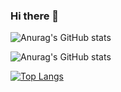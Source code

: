 ### Hi there 👋
![Anurag's GitHub stats](https://github-readme-stats.vercel.app/api?username=AmandaOliveira0212&bg_color=purple,pink,orange&show_icons=true)

![Anurag's GitHub stats](https://github-readme-stats.vercel.app/api?username=AmandaOliveira0212&&bg_color=deg,red,purple,pink&show_icons=true)

[![Top Langs](https://github-readme-stats.vercel.app/api/top-langs/?username=AmandaOliveira0212)](https://github.com/AmandaOliveira0212/github-readme-stats)
<!--
**AmandaOliveira0212/AmandaOliveira0212** is a ✨ _special_ ✨ repository because its `README.md` (this file) appears on your GitHub profile.

Here are some ideas to get you started:

- 🔭 I’m currently working on ...
- 🌱 I’m currently learning ...
- 👯 I’m looking to collaborate on ...
- 🤔 I’m looking for help with ...
- 💬 Ask me about ...
- 📫 How to reach me: ...
- 😄 Pronouns: ...
- ⚡ Fun fact: ...
-->
